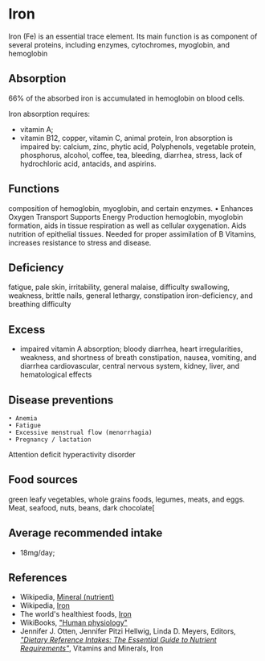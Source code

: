 # Iron
Iron (Fe) is an essential trace element. Its main function is as component of several proteins, including enzymes, cytochromes, myoglobin, and hemoglobin

## Absorption
66% of the absorbed iron is accumulated in hemoglobin on blood cells.

Iron absorption requires:
- vitamin A;
- vitamin B12, copper, vitamin C, animal protein, 
Iron absorption is impaired by: calcium, zinc, phytic acid, Polyphenols, vegetable protein, phosphorus, alcohol, coffee, tea, bleeding, diarrhea, stress, lack of hydrochloric acid, antacids, and aspirins.

## Functions
composition of hemoglobin, myoglobin, and certain enzymes.
	• Enhances Oxygen Transport
Supports Energy Production
hemoglobin, myoglobin formation, aids in tissue respiration as well as cellular oxygenation. Aids nutrition of epithelial tissues. Needed for proper assimilation of B Vitamins, increases resistance to stress and disease.

## Deficiency
fatigue, pale skin, irritability, general malaise, difficulty swallowing, weakness, brittle nails, general lethargy, constipation iron-deficiency, and breathing difficulty

## Excess
- impaired vitamin A absorption;
bloody diarrhea, heart irregularities, weakness, and shortness of breath
constipation, nausea, vomiting, and diarrhea
cardiovascular, central nervous system, kidney, liver, and hematological effects

## Disease preventions
	• Anemia
	• Fatigue
	• Excessive menstrual flow (menorrhagia)
	• Pregnancy / lactation
Attention deficit hyperactivity disorder

## Food sources
green leafy vegetables, whole grains foods, legumes, meats, and eggs.
Meat, seafood, nuts, beans, dark chocolate[

## Average recommended intake
- 18mg/day;

## References
- Wikipedia, [Mineral (nutrient)](https://en.wikipedia.org/wiki/Mineral_(nutrient))
- Wikipedia, [Iron](https://en.wikipedia.org/wiki/Iron)
- The world's healthiest foods, [Iron](http://www.whfoods.com/genpage.php?tname=nutrient&dbid=70)
- WikiBooks, ["Human physiology"](https://en.wikibooks.org/wiki/Human_Physiology/Nutrition#Minerals)
- Jennifer J. Otten, Jennifer Pitzi Hellwig, Linda D. Meyers, Editors, [_"Dietary Reference Intakes: The Essential Guide to Nutrient Requirements"_](https://www.amazon.com/Dietary-Reference-Intakes-Essential-Requirements/dp/0309157420), Vitamins and Minerals, Iron